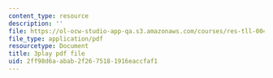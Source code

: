 ```yaml
---
content_type: resource
description: ''
file: https://ol-ocw-studio-app-qa.s3.amazonaws.com/courses/res-tll-004-stem-concept-videos-fall-2013/2ff98d6aabab2f2675181916eaccfaf1_XR_0k8JIawY.pdf
file_type: application/pdf
resourcetype: Document
title: 3play pdf file
uid: 2ff98d6a-abab-2f26-7518-1916eaccfaf1
---
```

